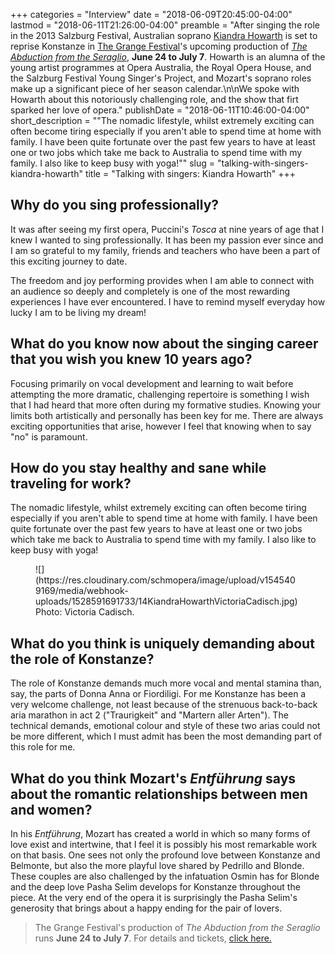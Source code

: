 +++
categories = "Interview"
date = "2018-06-09T20:45:00-04:00"
lastmod = "2018-06-11T21:26:00-04:00"
preamble = "After singing the role in the 2013 Salzburg Festival, Australian soprano [Kiandra Howarth](/scene/people/kiandra-howarth/) is set to reprise Konstanze in [The Grange Festival](/scene/companies/the-grange-festival/)'s upcoming production of [*The Abduction from the Seraglio*](https://thegrangefestival.co.uk/operas/the-abduction-from-the-seraglio/), **June 24 to July 7**. Howarth is an alumna of the young artist programmes at Opera Australia, the Royal Opera House, and the Salzburg Festival Young Singer's Project, and Mozart's soprano roles make up a significant piece of her season calendar.\n\nWe spoke with Howarth about this notoriously challenging role, and the show that firt sparked her love of opera."
publishDate = "2018-06-11T10:46:00-04:00"
short_description = "&quot;The nomadic lifestyle, whilst extremely exciting can often become tiring especially if you aren&#039;t able to spend time at home with family. I have been quite fortunate over the past few years to have at least one or two jobs which take me back to Australia to spend time with my family. I also like to keep busy with yoga!&quot;"
slug = "talking-with-singers-kiandra-howarth"
title = "Talking with singers: Kiandra Howarth"
+++

## Why do you sing professionally?

It was after seeing my first opera, Puccini's *Tosca* at nine years of age that I knew I wanted to sing professionally. It has been my passion ever since and I am so grateful to my family, friends and teachers who have been a part of this exciting journey to date.

The freedom and joy performing provides when I am able to connect with an audience so deeply and completely is one of the most rewarding experiences I have ever encountered. I have to remind myself everyday how lucky I am to be living my dream!

## What do you know now about the singing career that you wish you knew 10 years ago?

Focusing primarily on vocal development and learning to wait before attempting the more dramatic, challenging repertoire is something I wish that I had heard that more often during my formative studies. Knowing your limits both artistically and personally has been key for me. There are always exciting opportunities that arise, however I feel that knowing when to say "no" is paramount.

## How do you stay healthy and sane while traveling for work?

The nomadic lifestyle, whilst extremely exciting can often become tiring especially if you aren't able to spend time at home with family. I have been quite fortunate over the past few years to have at least one or two jobs which take me back to Australia to spend time with my family. I also like to keep busy with yoga!

<figure data-type="image">
![](https://res.cloudinary.com/schmopera/image/upload/v1545409169/media/webhook-uploads/1528591691733/14KiandraHowarthVictoriaCadisch.jpg)
<figcaption>Photo: Victoria Cadisch.</figcaption>
</figure>

## What do you think is uniquely demanding about the role of Konstanze?

The role of Konstanze demands much more vocal and mental stamina than, say, the parts of Donna Anna or Fiordiligi. For me Konstanze has been a very welcome challenge, not least because of the strenuous back-to-back aria marathon in act 2 ("Traurigkeit" and "Martern aller Arten"). The technical demands, emotional colour and style of these two arias could not be more different, which I must admit has been the most demanding part of this role for me.

## What do you think Mozart's *Entführung* says about the romantic relationships between men and women?

In his *Entführung*, Mozart has created a world in which so many forms of love exist and intertwine, that I feel it is possibly his most remarkable work on that basis. One sees not only the profound love between Konstanze and Belmonte, but also the more playful love shared by Pedrillo and Blonde. These couples are also challenged by the infatuation Osmin has for Blonde and the deep love Pasha Selim develops for Konstanze throughout the piece. At the very end of the opera it is surprisingly the Pasha Selim's generosity that brings about a happy ending for the pair of lovers.

>The Grange Festival's production of *The Abduction from the Seraglio* runs **June 24 to July 7**. For details and tickets, [click here.](https://thegrangefestival.co.uk/operas/the-abduction-from-the-seraglio/)
